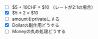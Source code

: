 - [ ] $5 + 10CHF = $10 （レートが2:1の場合）
- [x] $5 * 2 = $10
- [ ] amountをprivateにする
- [x] Dollarの副作用どうする
- [ ] Moneyの丸め処理どうする